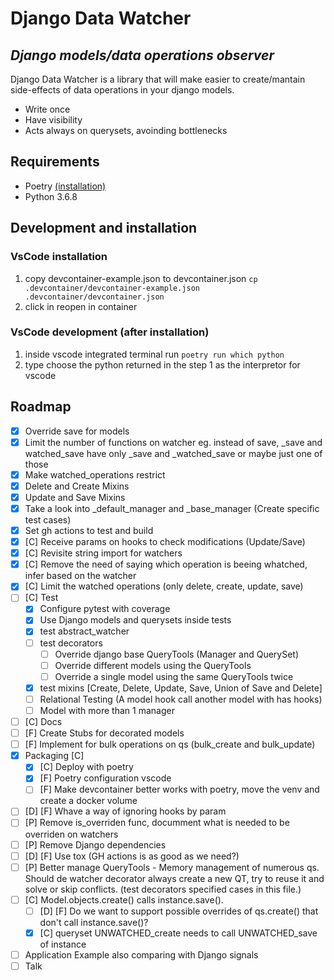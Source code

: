 # Django Data Watcher

## _Django models/data operations observer_

Django Data Watcher is a library that will make easier to create/mantain side-effects of data operations in your django models.

-   Write once
-   Have visibility
-   Acts always on querysets, avoinding bottlenecks

## Requirements

-   Poetry [(installation)](https://python-poetry.org/docs/#installation)
-   Python 3.6.8

## Development and installation

### VsCode installation

1. copy devcontainer-example.json to devcontainer.json `cp .devcontainer/devcontainer-example.json .devcontainer/devcontainer.json`
2. click in reopen in container

### VsCode development (after installation)

1. inside vscode integrated terminal run `poetry run which python`
2. type choose the python returned in the step 1 as the interpretor for vscode

## Roadmap

-   [x] Override save for models
-   [x] Limit the number of functions on watcher eg. instead of save, \_save and watched_save have only \_save and \_watched_save or maybe just one of those
-   [x] Make watched_operations restrict
-   [x] Delete and Create Mixins
-   [x] Update and Save Mixins
-   [x] Take a look into \_default_manager and \_base_manager (Create specific test cases)
-   [x] Set gh actions to test and build
-   [x] [C] Receive params on hooks to check modifications (Update/Save)
-   [x] [C] Revisite string import for watchers
-   [x] [C] Remove the need of saying which operation is beeing whatched, infer based on the watcher
-   [x] [C] Limit the watched operations (only delete, create, update, save)
-   [ ] [C] Test
    -   [x] Configure pytest with coverage
    -   [x] Use Django models and querysets inside tests
    -   [x] test abstract_watcher
    -   [ ] test decorators
        -   [ ] Override django base QueryTools (Manager and QuerySet)
        -   [ ] Override different models using the QueryTools
        -   [ ] Override a single model using the same QueryTools twice
    -   [x] test mixins [Create, Delete, Update, Save, Union of Save and Delete]
    -   [ ] Relational Testing (A model hook call another model with has hooks)
    -   [ ] Model with more than 1 manager
-   [ ] [C] Docs
-   [ ] [F] Create Stubs for decorated models
-   [ ] [F] Implement for bulk operations on qs (bulk_create and bulk_update)
-   [x] Packaging [C]
    -   [x] [C] Deploy with poetry
    -   [x] [F] Poetry configuration vscode
    -   [ ] [F] Make devcontainer better works with poetry, move the venv and create a docker volume
-   [ ] [D] [F] Whave a way of ignoring hooks by param
-   [ ] [P] Remove is_overriden func, documment what is needed to be overriden on watchers
-   [ ] [P] Remove Django dependencies
-   [ ] [D] [F] Use tox (GH actions is as good as we need?)
-   [ ] [P] Better manage QueryTools - Memory management of numerous qs. Should de watcher decorator always create a new QT, try to reuse it and solve or skip conflicts. (test decorators specified cases in this file.)
-   [ ] [C] Model.objects.create() calls instance.save().
    -   [ ] [D] [F] Do we want to support possible overrides of qs.create() that don't call instance.save()?
    -   [x] [C] queryset UNWATCHED_create needs to call UNWATCHED_save of instance
-   [ ] Application Example also comparing with Django signals
-   [ ] Talk
